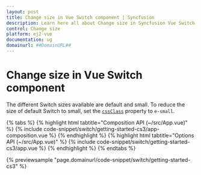 ```yaml
---
layout: post
title: Change size in Vue Switch component | Syncfusion
description: Learn here all about Change size in Syncfusion Vue Switch component of Syncfusion Essential JS 2 and more.
control: Change size 
platform: ej2-vue
documentation: ug
domainurl: ##DomainURL##
---
```


# Change size in Vue Switch component

The different Switch sizes available are default and small. To reduce the size of default Switch to small, set the [`cssClass`](https://ej2.syncfusion.com/vue/documentation/api/switch/#cssclass) property to `e-small`.

{% tabs %}
{% highlight html tabtitle="Composition API (~/src/App.vue)" %}
{% include code-snippet/switch/getting-started-cs3/app-composition.vue %}
{% endhighlight %}
{% highlight html tabtitle="Options API (~/src/App.vue)" %}
{% include code-snippet/switch/getting-started-cs3/app.vue %}
{% endhighlight %}
{% endtabs %}
        
{% previewsample "page.domainurl/code-snippet/switch/getting-started-cs3" %}